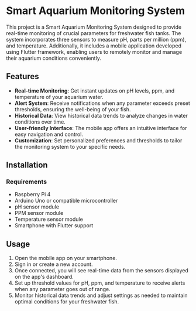 # Smart Aquarium Monitoring System

This project is a Smart Aquarium Monitoring System designed to provide real-time monitoring of crucial parameters for freshwater fish tanks. The system incorporates three sensors to measure pH, parts per million (ppm), and temperature. Additionally, it includes a mobile application developed using Flutter framework, enabling users to remotely monitor and manage their aquarium conditions conveniently.

## Features

- **Real-time Monitoring**: Get instant updates on pH levels, ppm, and temperature of your aquarium water.
- **Alert System**: Receive notifications when any parameter exceeds preset thresholds, ensuring the well-being of your fish.
- **Historical Data**: View historical data trends to analyze changes in water conditions over time.
- **User-friendly Interface**: The mobile app offers an intuitive interface for easy navigation and control.
- **Customization**: Set personalized preferences and thresholds to tailor the monitoring system to your specific needs.

## Installation

### Requirements

- Raspberry Pi 4
- Arduino Uno or compatible microcontroller
- pH sensor module
- PPM sensor module
- Temperature sensor module
- Smartphone with Flutter support

## Usage

1. Open the mobile app on your smartphone.
2. Sign in or create a new account.
3. Once connected, you will see real-time data from the sensors displayed on the app's dashboard.
4. Set up threshold values for pH, ppm, and temperature to receive alerts when any parameter goes out of range.
5. Monitor historical data trends and adjust settings as needed to maintain optimal conditions for your freshwater fish.
